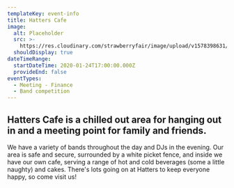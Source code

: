 ```yaml
---
templateKey: event-info
title: Hatters Cafe
image:
  alt: Placeholder
  src: >-
    https://res.cloudinary.com/strawberryfair/image/upload/v1578398631/Events/hatters10_n7j9ts.jpg
  shouldDisplay: true
dateTimeRange:
  startDateTime: 2020-01-24T17:00:00.000Z
  provideEnd: false
eventTypes:
  - Meeting - Finance
  - Band competition
---
```

## Hatters Cafe is a chilled out area for hanging out in and a meeting point for family and friends.

We have a variety of bands throughout the day and DJs in the evening. Our area is safe and secure, surrounded by a white picket fence, and inside we have our own cafe, serving a range of hot and cold beverages (some a little naughty) and cakes. There's lots going on at Hatters to keep everyone happy, so come visit us!

